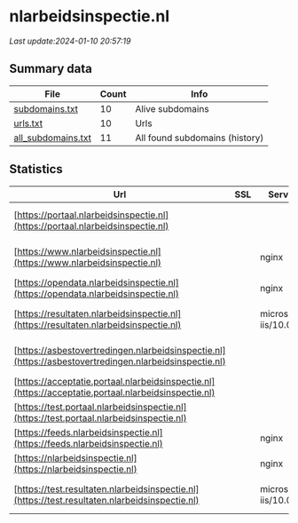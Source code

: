 # nlarbeidsinspectie.nl
*Last update:2024-01-10 20:57:19*
## Summary data
| File       | Count | Info |
|------------|-------|------|
|[subdomains.txt](/data/nlarbeidsinspectie/subdomains.txt)|10|Alive subdomains|
|[urls.txt](/data/nlarbeidsinspectie/urls.txt)|10|Urls|
|[all_subdomains.txt](/data/nlarbeidsinspectie/all_subdomains.txt)|11|All found subdomains (history)|
## Statistics
| Url | SSL | Server | Cookie | HSTS | CSP | XFO | XXP | RP | Tech |
|------------|-------|------|------|------|------|------|------|------|------|
|[https://portaal.nlarbeidsinspectie.nl](https://portaal.nlarbeidsinspectie.nl)| | |:warning: |:white_check_mark: |:white_check_mark: |:white_check_mark: |:white_check_mark: |HSTS Microsoft ASP.N...|
|[https://www.nlarbeidsinspectie.nl](https://www.nlarbeidsinspectie.nl)| |nginx| |:white_check_mark: |:warning: |:white_check_mark: |:white_check_mark: |:white_check_mark: |Bloomreach HSTS Ngin...|
|[https://opendata.nlarbeidsinspectie.nl](https://opendata.nlarbeidsinspectie.nl)| |nginx| |:white_check_mark: | |:white_check_mark: |:white_check_mark: |:white_check_mark: |HSTS Nginx|
|[https://resultaten.nlarbeidsinspectie.nl](https://resultaten.nlarbeidsinspectie.nl)| |microsoft-iis/10.0| |:white_check_mark: | | | |:white_check_mark: |AngularJS HSTS IIS:1...|
|[https://asbestovertredingen.nlarbeidsinspectie.nl](https://asbestovertredingen.nlarbeidsinspectie.nl)| | | | | | | |:white_check_mark: |Bloomreach HSTS Ngin...|
|[https://acceptatie.portaal.nlarbeidsinspectie.nl](https://acceptatie.portaal.nlarbeidsinspectie.nl)| | |:warning: |:white_check_mark: |:white_check_mark: |:white_check_mark: |:white_check_mark: |HSTS|
|[https://test.portaal.nlarbeidsinspectie.nl](https://test.portaal.nlarbeidsinspectie.nl)| | |:warning: |:white_check_mark: |:white_check_mark: |:white_check_mark: |:white_check_mark: |HSTS|
|[https://feeds.nlarbeidsinspectie.nl](https://feeds.nlarbeidsinspectie.nl)| |nginx| |:white_check_mark: | |:white_check_mark: |:white_check_mark: |:white_check_mark: |HSTS Nginx|
|[https://nlarbeidsinspectie.nl](https://nlarbeidsinspectie.nl)| |nginx| |:white_check_mark: |:warning: |:white_check_mark: |:white_check_mark: |:white_check_mark: |HSTS Nginx|
|[https://test.resultaten.nlarbeidsinspectie.nl](https://test.resultaten.nlarbeidsinspectie.nl)| |microsoft-iis/10.0| |:white_check_mark: | | | |:white_check_mark: |AngularJS HSTS IIS:1...|